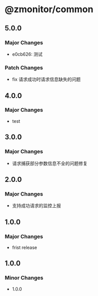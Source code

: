# @zmonitor/common

## 5.0.0

### Major Changes

- e0cb626: 测试

### Patch Changes

- fix 请求成功时请求信息缺失的问题

## 4.0.0

### Major Changes

- test

## 3.0.0

### Major Changes

- 请求捕获部分参数信息不全的问题修复

## 2.0.0

### Major Changes

- 支持成功请求的监控上报

## 1.0.0

### Major Changes

- frist release

## 1.0.0

### Minor Changes

- 1.0.0
